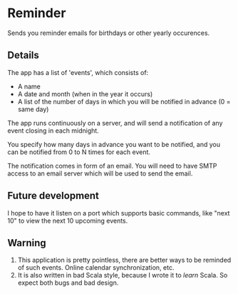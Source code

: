 # Reminder

Sends you reminder emails for birthdays or other yearly occurences.

## Details

The app has a list of 'events', which consists of:

* A name
* A date and month (when in the year it occurs)
* A list of the number of days in which you will be notified in advance (0 = same day)

The app runs continuously on a server, and will send a notification of any event closing in each midnight.

You specify how many days in advance you want to be notified, and you can be notified from 0 to N times for each event.

The notification comes in form of an email. You will need to have SMTP access to an email server which will be used to send the email.

## Future development

I hope to have it listen on a port which supports basic commands, like "next 10" to view the next 10 upcoming events.

## Warning

1. This application is pretty pointless, there are better ways to be reminded of such events. Online calendar synchronization, etc.
2. It is also written in bad Scala style, because I wrote it to *learn* Scala. So expect both bugs and bad design.

